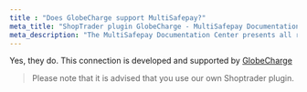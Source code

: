 ```yaml
---
title : "Does GlobeCharge support MultiSafepay?"
meta_title: "ShopTrader plugin GlobeCharge - MultiSafepay Documentation Center"
meta_description: "The MultiSafepay Documentation Center presents all relevant information about our Plugins and API. You can also find support pages for Payment Methods, Tools and General Questions as well as the contact details of our Support and Integration Teams."
---
```


Yes, they do. This connection is developed and supported by [GlobeCharge](https://www.globecharge.com)


> Please note that it is advised that you use our own Shoptrader plugin.
